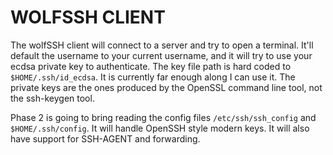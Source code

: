 WOLFSSH CLIENT
==============

The wolfSSH client will connect to a server and try to open a terminal. It'll
default the username to your current username, and it will try to use your
ecdsa private key to authenticate. The key file path is hard coded to
`$HOME/.ssh/id_ecdsa`. It is currently far enough along I can use it. The
private keys are the ones produced by the OpenSSL command line tool, not the
ssh-keygen tool.

Phase 2 is going to bring reading the config files `/etc/ssh/ssh_config` and
`$HOME/.ssh/config`. It will handle OpenSSH style modern keys. It will also
have support for SSH-AGENT and forwarding.
